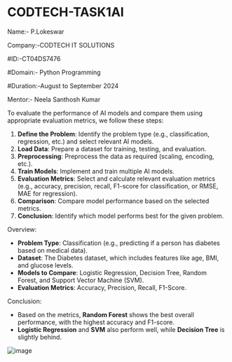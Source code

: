 # CODTECH-TASK1AI

Name:- P.Lokeswar

Company:-CODTECH IT SOLUTIONS

#ID:-CT04DS7476

#Domain:- Python Programming

#Duration:-August to September 2024

Mentor:- Neela Santhosh Kumar


To evaluate the performance of AI models and compare them using appropriate evaluation metrics, we follow these steps:

1. **Define the Problem**: Identify the problem type (e.g., classification, regression, etc.) and select relevant AI models.
2. **Load Data**: Prepare a dataset for training, testing, and evaluation.
3. **Preprocessing**: Preprocess the data as required (scaling, encoding, etc.).
4. **Train Models**: Implement and train multiple AI models.
5. **Evaluation Metrics**: Select and calculate relevant evaluation metrics (e.g., accuracy, precision, recall, F1-score for classification, or RMSE, MAE for regression).
6. **Comparison**: Compare model performance based on the selected metrics.
7. **Conclusion**: Identify which model performs best for the given problem.

Overview:

- **Problem Type**: Classification (e.g., predicting if a person has diabetes based on medical data).
- **Dataset**: The Diabetes dataset, which includes features like age, BMI, and glucose levels.
- **Models to Compare**: Logistic Regression, Decision Tree, Random Forest, and Support Vector Machine (SVM).
- **Evaluation Metrics**: Accuracy, Precision, Recall, F1-Score.


Conclusion:

- Based on the metrics, **Random Forest** shows the best overall performance, with the highest accuracy and F1-score.
- **Logistic Regression** and **SVM** also perform well, while **Decision Tree** is slightly behind.


![image](https://github.com/user-attachments/assets/ec6514e5-5d33-4679-acfb-fed2eef10ae2)

